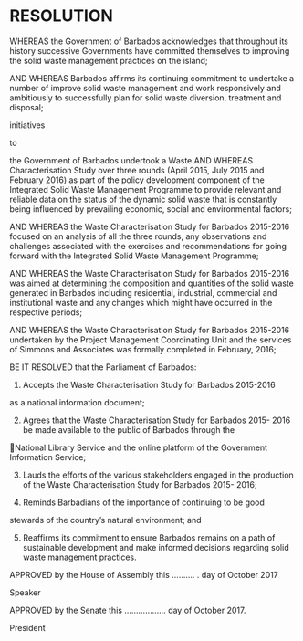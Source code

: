 # RESOLUTION

WHEREAS  the  Government  of  Barbados  acknowledges  that  throughout  its
history successive Governments have committed themselves to improving the
solid waste management practices on the island;

AND WHEREAS Barbados affirms its continuing commitment to undertake a
number  of
improve  solid  waste  management  and  work
responsively  and  ambitiously  to  successfully  plan  for  solid  waste  diversion,
treatment and disposal;

initiatives

to

the  Government  of  Barbados  undertook  a  Waste
AND  WHEREAS
Characterisation Study over three rounds (April 2015, July 2015 and February
2016)  as  part  of  the  policy  development  component  of  the  Integrated  Solid
Waste Management Programme to provide relevant and reliable data on the
status  of  the  dynamic  solid  waste  that  is  constantly  being  influenced  by
prevailing economic, social and environmental factors;

AND  WHEREAS  the  Waste  Characterisation  Study  for  Barbados  2015-2016
focused  on  an  analysis  of  all  the  three  rounds,  any  observations  and
challenges  associated  with  the  exercises  and  recommendations  for  going
forward with the Integrated Solid Waste Management Programme;

AND  WHEREAS  the  Waste  Characterisation  Study  for  Barbados  2015-2016
was  aimed  at  determining  the  composition  and  quantities  of  the  solid  waste
generated  in  Barbados  including  residential,  industrial,  commercial  and
institutional  waste  and  any  changes  which  might  have  occurred  in  the
respective periods;

AND  WHEREAS  the  Waste  Characterisation  Study  for  Barbados  2015-2016
undertaken by the Project Management Coordinating Unit and the services of
Simmons and Associates was formally completed in February, 2016;

BE IT RESOLVED that the Parliament of Barbados:

1.  Accepts the Waste Characterisation Study for Barbados 2015-2016

as a national information document;

2.  Agrees that the Waste Characterisation Study for Barbados 2015-
2016  be  made  available  to  the  public  of  Barbados  through  the

National Library Service and the online platform of the Government
Information Service;

3.  Lauds  the  efforts  of  the  various  stakeholders  engaged  in  the
production of the Waste Characterisation Study for Barbados 2015-
2016;

4.  Reminds  Barbadians  of  the  importance  of  continuing  to  be  good

stewards of the country’s natural environment; and

5.  Reaffirms its commitment to ensure Barbados remains on a path of
sustainable  development  and  make  informed  decisions  regarding
solid waste management practices.

APPROVED by the House of Assembly this ………. . day of October 2017

Speaker

APPROVED by the Senate this ………………  day of October 2017.

President

